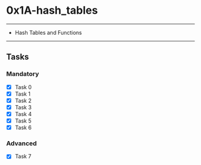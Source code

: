 # 0x1A-hash_tables

---
* Hash Tables and Functions
---

## Tasks
### Mandatory
- [x] Task 0
- [x] Task 1
- [x] Task 2
- [x] Task 3
- [x] Task 4
- [x] Task 5
- [x] Task 6

### Advanced
- [x] Task 7
